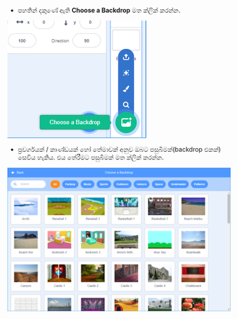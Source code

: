 + පහතින් දකුණේ ඇති **Choose a Backdrop** මත ක්ලික් කරන්න.

![තිර රුව](images/stage-choose.png)

+ ප්‍රවර්ගයක් / කාණ්ඩයක් හෝ තේමාවක් අනුව ඔබට පසුබිමක්(backdrop එකක්) සෙවිය හැකිය. එය තේරීමට පසුබිමක් මත ක්ලික් කරන්න.

![තිර රුව](images/backdrop.png)